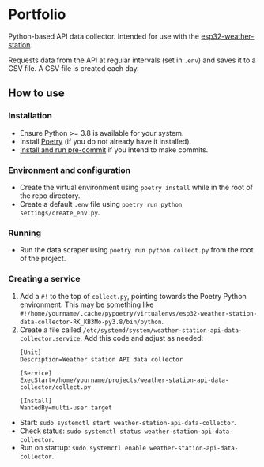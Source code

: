 # Portfolio
Python-based API data collector. Intended for use with the
[esp32-weather-station](https://github.com/dancs-dev/esp32-weather-station).

Requests data from the API at regular intervals (set in `.env`) and saves it to
a CSV file. A CSV file is created each day.


## How to use

### Installation
 * Ensure Python >= 3.8 is available for your system.
 * Install [Poetry](https://github.com/python-poetry/poetry#installation) (if
   you do not already have it installed).
 * [Install and run pre-commit](https://pre-commit.com/) if you intend to make
   commits.

### Environment and configuration
 * Create the virtual environment using `poetry install` while in the root of
   the repo directory.
 * Create a default `.env` file using `poetry run python
   settings/create_env.py`.

### Running
 * Run the data scraper using `poetry run python collect.py` from the root of
   the project.

### Creating a service
 1. Add a `#!` to the top of `collect.py`, pointing towards the Poetry Python
    environment. This may be something like
    `#!/home/yourname/.cache/pypoetry/virtualenvs/esp32-weather-station-data-collector-RK_KB3Mo-py3.8/bin/python`.
 1. Create a file called
    `/etc/systemd/system/weather-station-api-data-collector.service`. Add this
    code and adjust as needed:
    ```
    [Unit]
    Description=Weather station API data collector

    [Service]
    ExecStart=/home/yourname/projects/weather-station-api-data-collector/collect.py

    [Install]
    WantedBy=multi-user.target
    ```

 * Start: `sudo systemctl start weather-station-api-data-collector`.
 * Check status: `sudo systemctl status weather-station-api-data-collector`.
 * Run on startup: `sudo systemctl enable weather-station-api-data-collector`.
